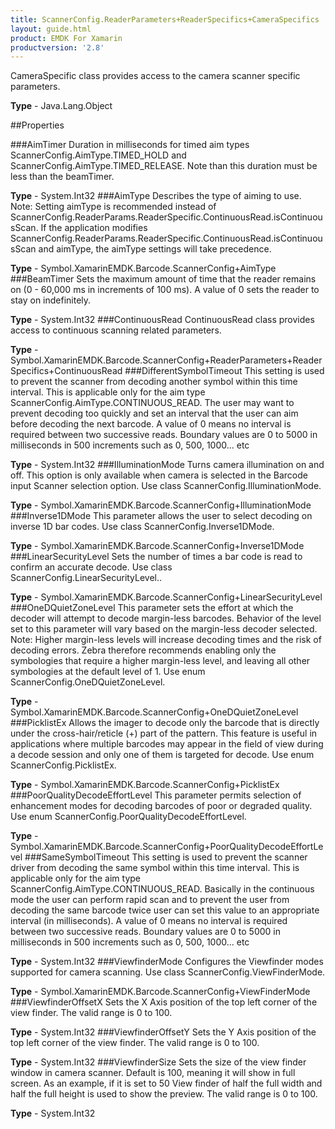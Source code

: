 ```yaml
---
title: ScannerConfig.ReaderParameters+ReaderSpecifics+CameraSpecifics
layout: guide.html
product: EMDK For Xamarin 
productversion: '2.8' 
---
```

CameraSpecific class provides access to the camera scanner specific parameters.

**Type** - Java.Lang.Object

##Properties

###AimTimer
Duration in milliseconds for timed aim types ScannerConfig.AimType.TIMED_HOLD and ScannerConfig.AimType.TIMED_RELEASE. Note than this duration must be less than the beamTimer.

**Type** - System.Int32
###AimType
Describes the type of aiming to use.
Note: Setting aimType is recommended instead of ScannerConfig.ReaderParams.ReaderSpecific.ContinuousRead.isContinuousScan. If the application modifies ScannerConfig.ReaderParams.ReaderSpecific.ContinuousRead.isContinuousScan and aimType, the aimType settings will take precedence.

**Type** - Symbol.XamarinEMDK.Barcode.ScannerConfig+AimType
###BeamTimer
Sets the maximum amount of time that the reader remains on (0 - 60,000 ms in increments of 100 ms). A value of 0 sets the reader to stay on indefinitely.

**Type** - System.Int32
###ContinuousRead
ContinuousRead class provides access to continuous scanning related parameters.

**Type** - Symbol.XamarinEMDK.Barcode.ScannerConfig+ReaderParameters+ReaderSpecifics+ContinuousRead
###DifferentSymbolTimeout
This setting is used to prevent the scanner from decoding another symbol within this time interval. This is applicable only for the aim type ScannerConfig.AimType.CONTINUOUS_READ. The user may want to prevent decoding too quickly and set an interval that the user can aim before decoding the next barcode. A value of 0 means no interval is required between two successive reads. Boundary values are 0 to 5000 in milliseconds in 500 increments such as 0, 500, 1000... etc

**Type** - System.Int32
###IlluminationMode
Turns camera illumination on and off. This option is only available when camera is selected in the Barcode input Scanner selection option. Use class ScannerConfig.IlluminationMode.

**Type** - Symbol.XamarinEMDK.Barcode.ScannerConfig+IlluminationMode
###Inverse1DMode
This parameter allows the user to select decoding on inverse 1D bar codes. Use class ScannerConfig.Inverse1DMode.

**Type** - Symbol.XamarinEMDK.Barcode.ScannerConfig+Inverse1DMode
###LinearSecurityLevel
Sets the number of times a bar code is read to confirm an accurate decode. Use class ScannerConfig.LinearSecurityLevel..

**Type** - Symbol.XamarinEMDK.Barcode.ScannerConfig+LinearSecurityLevel
###OneDQuietZoneLevel
This parameter sets the effort at which the decoder will attempt to decode margin-less barcodes. Behavior of the level set to this parameter will vary based on the margin-less decoder selected. Note: Higher margin-less levels will increase decoding times and the risk of decoding errors. Zebra therefore recommends enabling only the symbologies that require a higher margin-less level, and leaving all other symbologies at the default level of 1. Use enum ScannerConfig.OneDQuietZoneLevel.

**Type** - Symbol.XamarinEMDK.Barcode.ScannerConfig+OneDQuietZoneLevel
###PicklistEx
Allows the imager to decode only the barcode that is directly under the cross-hair/reticle (+) part of the pattern. This feature is useful in applications where multiple barcodes may appear in the field of view during a decode session and only one of them is targeted for decode. Use enum ScannerConfig.PicklistEx.

**Type** - Symbol.XamarinEMDK.Barcode.ScannerConfig+PicklistEx
###PoorQualityDecodeEffortLevel
This parameter permits selection of enhancement modes for decoding barcodes of poor or degraded quality. Use enum ScannerConfig.PoorQualityDecodeEffortLevel.

**Type** - Symbol.XamarinEMDK.Barcode.ScannerConfig+PoorQualityDecodeEffortLevel
###SameSymbolTimeout
This setting is used to prevent the scanner driver from decoding the same symbol within this time interval. This is applicable only for the aim type ScannerConfig.AimType.CONTINUOUS_READ. Basically in the continuous mode the user can perform rapid scan and to prevent the user from decoding the same barcode twice user can set this value to an appropriate interval (in milliseconds). A value of 0 means no interval is required between two successive reads. Boundary values are 0 to 5000 in milliseconds in 500 increments such as 0, 500, 1000... etc


**Type** - System.Int32
###ViewfinderMode
Configures the Viewfinder modes supported for camera scanning. Use class ScannerConfig.ViewFinderMode.

**Type** - Symbol.XamarinEMDK.Barcode.ScannerConfig+ViewFinderMode
###ViewfinderOffsetX
Sets the X Axis position of the top left corner of the view finder. The valid range is 0 to 100.

**Type** - System.Int32
###ViewfinderOffsetY
Sets the Y Axis position of the top left corner of the view finder. The valid range is 0 to 100.

**Type** - System.Int32
###ViewfinderSize
Sets the size of the view finder window in camera scanner. Default is 100, meaning it will show in full screen. As an example, if it is set to 50 View finder of half the full width and half the full height is used to show the preview. The valid range is 0 to 100.

**Type** - System.Int32
